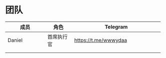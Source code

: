 # 团队

<table><thead><tr><th width="111">成员</th><th width="70">角色</th><th width="268" data-type="content-ref">Telegram</th></tr></thead><tbody><tr><td>Daniel</td><td>首席执行官</td><td><a href="https://t.me/wwwydaa">https://t.me/wwwydaa</a></td></tr><tr><td></td><td></td><td></td></tr><tr><td></td><td></td><td></td></tr></tbody></table>

